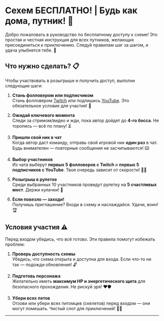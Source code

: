 # Сехем БЕСПЛАТНО! | Будь как дома, путник! 🚀

Добро пожаловать в руководство по бесплатному доступу к схеме! Это простая и честная инструкция для всех путников, желающих присоединиться к приключению. Следуй правилам шаг за шагом, и удача улыбнется тебе. 🌟

## Что нужно сделать? 📋

Чтобы участвовать в розыгрыше и получить доступ, выполни следующие шаги:

1. **Стань фолловером или подписчиком**  
   Стань фолловером [Twitch](https://www.twitch.tv/paul_robot) или подпишись [YouTube](https://www.youtube.com/@Paul_Robot). Это обязательное условие для участия! 💙

2. **Ожидай ключевого момента**  
   Следи за стримом/видео и жди, пока автор дойдет до **4-го босса**. Не торопись — всё по плану! ⏳

3. **Пришли свой ник в чат**  
   Когда автор даст команду, отправь свой игровой ник **один раз** в чат. Будь внимателен — повторные сообщения не засчитываются! ⌨️

4. **Выбор участников**  
   Из чата выберут **первых 5 фолловеров с Twitch** и **первых 5 подписчиков с YouTube**. Твоя очередь зависит от скорости! 🏃‍♂️

5. **Розыгрыш в рулетке**  
   Среди выбранных 10 участников проведут рулетку на **5 счастливых мест**. Держи кулачки! 🎰

6. **Если повезло — заходи!**  
   Получишь приглашение? Входи в схему и наслаждайся. Удачи, воин! 🏆

## Условия участия ⚠️

Перед входом убедись, что всё готово. Эти правила помогут избежать проблем:

1. **Проверь доступность схемы**  
   Убедись, что схема открыта и доступна для входа. Если что-то не так — подожди обновления! 🔓

2. **Подготовь персонажа**  
   Желательно иметь **максимум HP и энергетического щита** для безопасного прохождения. Не рискуй зря! ❤️🛡️

3. **Убери всех петов**  
   Отзови или убери всех питомцев (скелетов) перед входом — они могут помешать. Чистый слот для приключений! 🐾❌

---

